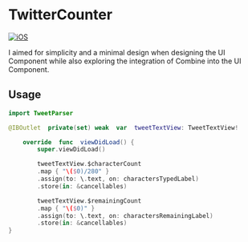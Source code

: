 # TwitterCounter

[![iOS](https://github.com/alielsokary/TwitterCounter/actions/workflows/iOS.yml/badge.svg)](https://github.com/alielsokary/TwitterCounter/actions/workflows/iOS.yml)

I aimed for simplicity and a minimal design when designing the UI Component while also exploring the integration of Combine into the UI Component.

## Usage

```Swift
import TweetParser

@IBOutlet  private(set) weak  var  tweetTextView: TweetTextView!

    override  func  viewDidLoad() {
        super.viewDidLoad()

        tweetTextView.$characterCount
        .map { "\($0)/280" }
        .assign(to: \.text, on: charactersTypedLabel)
        .store(in: &cancellables)

        tweetTextView.$remainingCount
        .map { "\($0)" }
        .assign(to: \.text, on: charactersRemainingLabel)
        .store(in: &cancellables)
}

```
